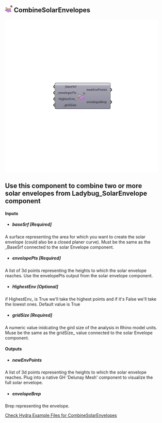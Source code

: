 ## ![](../../images/icons/CombineSolarEnvelopes.png) CombineSolarEnvelopes

![](../../images/components/CombineSolarEnvelopes.png)

Use this component to combine two or more solar envelopes from Ladybug_SolarEnvelope component
 -
 

#### Inputs
* ##### baseSrf [Required]
A surface representing the area for which you want to create the solar envelope (could also be a closed planer curve). Must be the same as the _BaseSrf connected to the solar Envelope component.
* ##### envelopePts [Required]
A list of 3d points representing the heights to which the solar envelope reaches. Use the envelopePts output from the solar envelope component.
* ##### HighestEnv [Optional]
if HighestEnv_ is True we'll take the highest points and if it's False we'll take the lowest ones. Default value is True
* ##### gridSize [Required]
A numeric value inidcating the gird size of the analysis in Rhino model units. Muse be the same as the gridSize_ value connected to the solar Envelope component.

#### Outputs
* ##### newEnvPoints
A list of 3d points representing the heights to which the solar envelope reaches.  Plug into a native GH 'Delunay Mesh' component to visualize the full solar envelope.
* ##### envelopeBrep
Brep representing the envelope.


[Check Hydra Example Files for CombineSolarEnvelopes](https://hydrashare.github.io/hydra/index.html?keywords=Ladybug_CombineSolarEnvelopes)